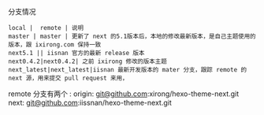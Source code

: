 
分支情况 
```table
local |  remote | 说明
master | master | 更新了 next 的5.1版本后，本地的修改最新版本，是自己主题使用的版本，跟 ixirong.com 保持一致
next5.1 || iisnan 官方的最新 release 版本
next0.4.2|next0.4.2| 之前 ixirong 修改的版本主题
next_latest|next_latest|iisnan 最新开发版本的 mater 分支，跟踪 remote 的 next 源，用来提交 pull request 来用，
```

remote 分支有两个 :
origin:  git@github.com:xirong/hexo-theme-next.git
next: git@github.com:iissnan/hexo-theme-next.git

